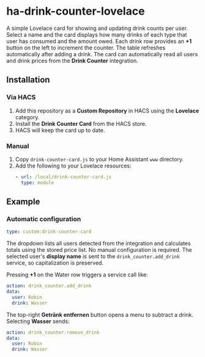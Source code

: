 # ha-drink-counter-lovelace

A simple Lovelace card for showing and updating drink counts per user. Select a name and the card displays how many drinks of each type that user has consumed and the amount owed. Each drink row provides an **+1** button on the left to increment the counter. The table refreshes automatically after adding a drink. The card can automatically read all users and drink prices from the **Drink Counter** integration.

## Installation

### Via HACS

1. Add this repository as a **Custom Repository** in HACS using the
   **Lovelace** category.
2. Install the **Drink Counter Card** from the HACS store.
3. HACS will keep the card up to date.

### Manual

1. Copy `drink-counter-card.js` to your Home Assistant `www` directory.
2. Add the following to your Lovelace resources:
   ```yaml
   - url: /local/drink-counter-card.js
     type: module
   ```

## Example

### Automatic configuration

```yaml
type: custom:drink-counter-card
```

The dropdown lists all users detected from the integration and calculates totals using the stored price list. No manual configuration is required.
The selected user's **display name** is sent to the `drink_counter.add_drink` service, so capitalization is preserved.

Pressing **+1** on the Water row triggers a service call like:

```yaml
action: drink_counter.add_drink
data:
  user: Robin
  drink: Wasser
```

The top-right **Getränk entfernen** button opens a menu to subtract a drink. Selecting
**Wasser** sends:

```yaml
action: drink_counter.remove_drink
data:
  user: Robin
  drink: Wasser
```

